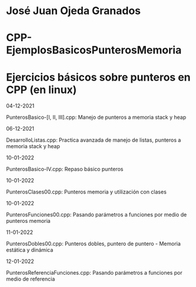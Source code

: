 # José Juan Ojeda Granados
# CPP-EjemplosBasicosPunterosMemoria
# Ejercicios básicos sobre punteros en CPP (en linux)

04-12-2021

PunterosBasico-[I, II, III].cpp: Manejo de punteros a memoria stack y heap

06-12-2021

DesarrolloListas.cpp: Practica avanzada de manejo de listas, punteros a memoria stack y heap

10-01-2022

PunterosBasico-IV.cpp: Repaso básico punteros

10-01-2022

PunterosClases00.cpp: Punteros memoria y utilización con clases

10-01-2022

PunterosFunciones00.cpp: Pasando parámetros a funciones por medio de punteros memoria

11-01-2022

PunterosDobles00.cpp: Punteros dobles, puntero de puntero - Memoria estática y dinámica

12-01-2022

PunterosReferenciaFunciones.cpp: Pasando parámetros a funciones por medio de referencia

